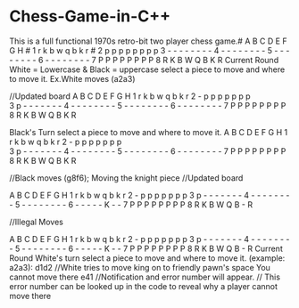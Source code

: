 # Chess-Game-in-C++

This is a  full functional 1970s retro-bit two player chess game.#
  A B C D E F G H #
1 r k b w q b k r #
2 p p p p p p p p 
3 - - - - - - - - 
4 - - - - - - - - 
5 - - - - - - - - 
6 - - - - - - - - 
7 P P P P P P P P 
8 R K B W Q B K R 
Current Round
White = Lowercase & Black = uppercase
select a piece to move and where to move it. 
Ex.White moves (a2a3)

//Updated board
  A B C D E F G H 
1 r k b w q b k r 
2 - p p p p p p p    
3 p - - - - - - - 
4 - - - - - - - - 
5 - - - - - - - - 
6 - - - - - - - - 
7 P P P P P P P P 
8 R K B W Q B K R 


Black's Turn
select a piece to move and where to move it. 
  A B C D E F G H 
1 r k b w q b k r 
2 - p p p p p p p    
3 p - - - - - - - 
4 - - - - - - - - 
5 - - - - - - - - 
6 - - - - - - - - 
7 P P P P P P P P 
8 R K B W Q B K R 

//Black moves (g8f6); Moving the knight piece
//Updated board

 A B C D E F G H 
1 r k b w q b k r 
2 - p p p p p p p 
3 p - - - - - - - 
4 - - - - - - - - 
5 - - - - - - - - 
6 - - - - - K - - 
7 P P P P P P P P 
8 R K B W Q B - R 

//Illegal Moves

  A B C D E F G H 
1 r k b w q b k r 
2 - p p p p p p p 
3 p - - - - - - - 
4 - - - - - - - - 
5 - - - - - - - - 
6 - - - - - K - - 
7 P P P P P P P P 
8 R K B W Q B - R 
Current Round
White's turn
select a piece to move and where to move it. (example: a2a3): d1d2
//White tries to move king on to friendly pawn's space
You cannot move there e41 //Notification and error number will appear.
                          // This error number can be looked up in the code to reveal why a player cannot move there


